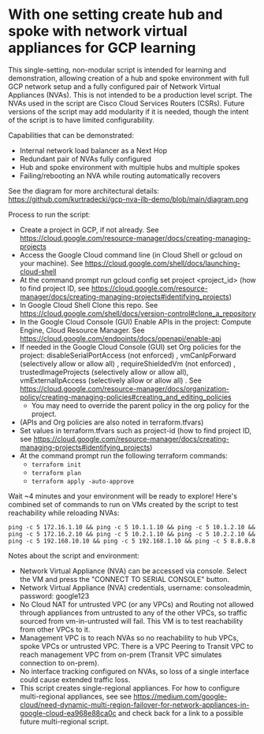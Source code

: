 # With one setting create hub and spoke with network virtual appliances for GCP learning

This single-setting, non-modular script is intended for learning and demonstration, allowing creation of a hub and spoke environment with full GCP network setup and a fully configured pair of Network Virtual Appliances (NVAs). This is not intended to be a production level script. The NVAs used in the script are Cisco Cloud Services Routers (CSRs). Future versions of the script may add modularity if it is needed, though the intent of the script is to have limited configurability.


Capabilities that can be demonstrated:
* Internal network load balancer as a Next Hop
* Redundant pair of NVAs fully configured
* Hub and spoke environment with multiple hubs and multiple spokes
* Failing/rebooting an NVA while routing automatically recovers

See the diagram for more architectural details: https://github.com/kurtradecki/gcp-nva-ilb-demo/blob/main/diagram.png


Process to run the script:
* Create a project in GCP, if not already. See https://cloud.google.com/resource-manager/docs/creating-managing-projects 
* Access the Google Cloud command line (in Cloud Shell or gcloud on your machine). See https://cloud.google.com/shell/docs/launching-cloud-shell
* At the command prompt run gcloud config set project <project_id>  (how to find project ID, see https://cloud.google.com/resource-manager/docs/creating-managing-projects#identifying_projects)
* In Google Cloud Shell Clone this repo. See https://cloud.google.com/shell/docs/version-control#clone_a_repository
* In the Google Cloud Console (GUI) Enable APIs in the project: Compute Engine, Cloud Resource Manager. See https://cloud.google.com/endpoints/docs/openapi/enable-api
* If needed in the Google Cloud Console (GUI) set Org policies for the project: disableSerialPortAccess (not enforced) , vmCanIpForward (selectively allow or allow all) , requireShieldedVm (not enforced) , trustedImageProjects (selectively allow or allow all), vmExternalIpAccess (selectively allow or allow all) . See https://cloud.google.com/resource-manager/docs/organization-policy/creating-managing-policies#creating_and_editing_policies
  * You may need to override the parent policy in the org policy for the project. 
* (APIs and Org policies are also noted in terraform.tfvars)
* Set values in terraform.tfvars such as project-id  (how to find project ID, see https://cloud.google.com/resource-manager/docs/creating-managing-projects#identifying_projects)
* At the command prompt run the following terraform commands:
  * `terraform init`
  * `terraform plan`
  * `terraform apply -auto-approve`

Wait ~4 minutes and your environment will be ready to explore! Here's combined set of commands to run on VMs created by the script to test reachability while reloading NVAs: 
```
ping -c 5 172.16.1.10 && ping -c 5 10.1.1.10 && ping -c 5 10.1.2.10 && ping -c 5 172.16.2.10 && ping -c 5 10.2.1.10 && ping -c 5 10.2.2.10 && ping -c 5 192.168.10.10 && ping -c 5 192.168.1.10 && ping -c 5 8.8.8.8
```

Notes about the script and environment:
* Network Virtual Appliance (NVA) can be accessed via console. Select the VM and press the "CONNECT TO SERIAL CONSOLE" button.
* Network Virtual Appliance (NVA) credentials, username: consoleadmin, password: google123 
* No Cloud NAT for untrusted VPC (or any VPCs) and Routing not allowed through appliances from untrusted to any of the other VPCs, so traffic sourced from vm-in-untrusted will fail. This VM is to test reachability from other VPCs to it. 
* Management VPC is to reach NVAs so no reachability to hub VPCs, spoke VPCs or untrusted VPC. There is a VPC Peering to Transit VPC to reach management VPC from on-prem (Transit VPC simulates connection to on-prem). 
* No interface tracking configured on NVAs, so loss of a single interface could cause extended traffic loss.
* This script creates single-regional appliances. For how to configure multi-regional appliances, see see https://medium.com/google-cloud/need-dynamic-multi-region-failover-for-network-appliances-in-google-cloud-ea968e88ca0c and check back for a link to a possible future multi-regional script.
